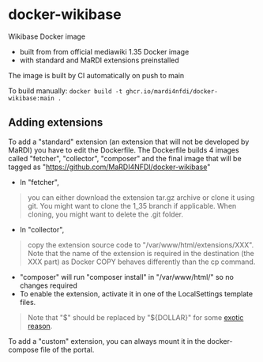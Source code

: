 # docker-wikibase
Wikibase Docker image 
* built from from official mediawiki 1.35 Docker image
* with standard and MaRDI extensions preinstalled

The image is built by CI automatically on push to main

To build manually: `docker build -t ghcr.io/mardi4nfdi/docker-wikibase:main .`

## Adding extensions
To add a "standard" extension (an extension that will not be developed by MaRDI)
you have to edit the Dockerfile. The Dockerfile builds 4 images called "fetcher", "collector", "composer" 
and the final image that will be tagged as "https://github.com/MaRDI4NFDI/docker-wikibase" 
* In "fetcher", 
> you can either download the extension tar.gz archive or clone it using git. 
> You might want to clone the 1_35 branch if applicable. When cloning, you might want to delete the .git folder.
* In "collector", 
> copy the extension source code to "/var/www/html/extensions/XXX". 
> Note that the name of the extension is required in the destination (the XXX part) as Docker COPY behaves differently than the cp command.
* "composer" will run "composer install" in "/var/www/html/" so no changes required
* To enable the extension, activate it in one of the LocalSettings template files. 
> Note that "$" should be replaced by "${DOLLAR}" for some [exotic reason](https://phabricator.wikimedia.org/T264007).

To add a "custom" extension, you can always mount it in the docker-compose file of the portal.
